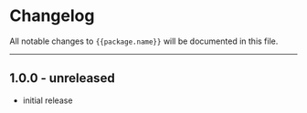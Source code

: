 # Changelog

All notable changes to `{{package.name}}` will be documented in this file.

---

## 1.0.0 - unreleased

- initial release
